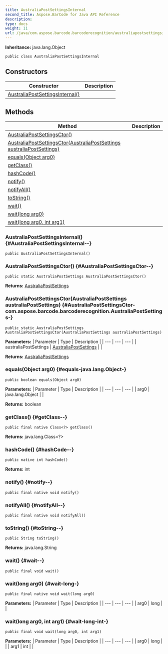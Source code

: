 ```yaml
---
title: AustraliaPostSettingsInternal
second_title: Aspose.BarCode for Java API Reference
description: 
type: docs
weight: 11
url: /java/com.aspose.barcode.barcoderecognition/australiapostsettingsinternal/
---
```

**Inheritance:**
java.lang.Object
```
public class AustraliaPostSettingsInternal
```
## Constructors

| Constructor | Description |
| --- | --- |
| [AustraliaPostSettingsInternal()](#AustraliaPostSettingsInternal--) |  |
## Methods

| Method | Description |
| --- | --- |
| [AustraliaPostSettingsCtor()](#AustraliaPostSettingsCtor--) |  |
| [AustraliaPostSettingsCtor(AustraliaPostSettings australiaPostSettings)](#AustraliaPostSettingsCtor-com.aspose.barcode.barcoderecognition.AustraliaPostSettings-) |  |
| [equals(Object arg0)](#equals-java.lang.Object-) |  |
| [getClass()](#getClass--) |  |
| [hashCode()](#hashCode--) |  |
| [notify()](#notify--) |  |
| [notifyAll()](#notifyAll--) |  |
| [toString()](#toString--) |  |
| [wait()](#wait--) |  |
| [wait(long arg0)](#wait-long-) |  |
| [wait(long arg0, int arg1)](#wait-long-int-) |  |
### AustraliaPostSettingsInternal() {#AustraliaPostSettingsInternal--}
```
public AustraliaPostSettingsInternal()
```


### AustraliaPostSettingsCtor() {#AustraliaPostSettingsCtor--}
```
public static AustraliaPostSettings AustraliaPostSettingsCtor()
```




**Returns:**
[AustraliaPostSettings](../../com.aspose.barcode.barcoderecognition/australiapostsettings)
### AustraliaPostSettingsCtor(AustraliaPostSettings australiaPostSettings) {#AustraliaPostSettingsCtor-com.aspose.barcode.barcoderecognition.AustraliaPostSettings-}
```
public static AustraliaPostSettings AustraliaPostSettingsCtor(AustraliaPostSettings australiaPostSettings)
```




**Parameters:**
| Parameter | Type | Description |
| --- | --- | --- |
| australiaPostSettings | [AustraliaPostSettings](../../com.aspose.barcode.barcoderecognition/australiapostsettings) |  |

**Returns:**
[AustraliaPostSettings](../../com.aspose.barcode.barcoderecognition/australiapostsettings)
### equals(Object arg0) {#equals-java.lang.Object-}
```
public boolean equals(Object arg0)
```




**Parameters:**
| Parameter | Type | Description |
| --- | --- | --- |
| arg0 | java.lang.Object |  |

**Returns:**
boolean
### getClass() {#getClass--}
```
public final native Class<?> getClass()
```




**Returns:**
java.lang.Class<?>
### hashCode() {#hashCode--}
```
public native int hashCode()
```




**Returns:**
int
### notify() {#notify--}
```
public final native void notify()
```




### notifyAll() {#notifyAll--}
```
public final native void notifyAll()
```




### toString() {#toString--}
```
public String toString()
```




**Returns:**
java.lang.String
### wait() {#wait--}
```
public final void wait()
```




### wait(long arg0) {#wait-long-}
```
public final native void wait(long arg0)
```




**Parameters:**
| Parameter | Type | Description |
| --- | --- | --- |
| arg0 | long |  |

### wait(long arg0, int arg1) {#wait-long-int-}
```
public final void wait(long arg0, int arg1)
```




**Parameters:**
| Parameter | Type | Description |
| --- | --- | --- |
| arg0 | long |  |
| arg1 | int |  |

